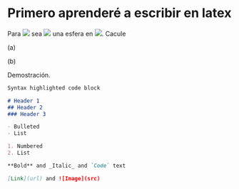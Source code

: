 # Primero aprenderé a escribir en latex

Para <img src="https://render.githubusercontent.com/render/math?math=d \in \mathbb N"> sea <img src="https://render.githubusercontent.com/render/math?math=S^{d-1}:=\{x \in R^d:|| x||_2=1\}"> una esfera en <img src="https://render.githubusercontent.com/render/math?math=\mathbb R^d">. Cacule 

(a)

(b)

Demostración.
```markdown
Syntax highlighted code block

# Header 1
## Header 2
### Header 3

- Bulleted
- List

1. Numbered
2. List

**Bold** and _Italic_ and `Code` text

[Link](url) and ![Image](src)
```
